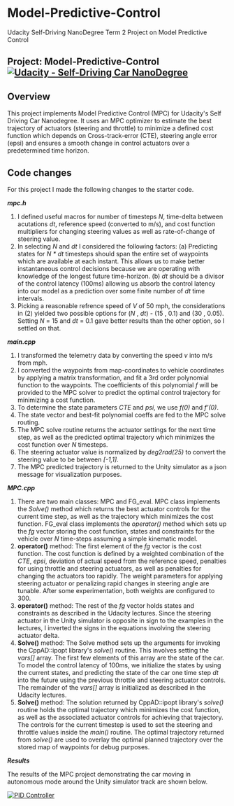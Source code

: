 # Model-Predictive-Control
Udacity Self-Driving NanoDegree Term 2 Project on Model Predictive Control

## Project: Model-Predictive-Control [![Udacity - Self-Driving Car NanoDegree](https://s3.amazonaws.com/udacity-sdc/github/shield-carnd.svg)](http://www.udacity.com/drive)

Overview
---
This project implements Model Predictive Control (MPC) for Udacity's Self Driving Car Nanodegree. It uses an MPC optimizer to estimate the best trajectory of actuators (steering and throttle) to minimize a defined cost function which depends on Cross-track-error (CTE), steering angle error (epsi) and ensures a smooth change in control actuators over a predetermined time horizon.

Code changes
---
For this project I made the following changes to the starter code.

__*mpc.h*__

1. I defined useful macros for number of timesteps _N_, time-delta between acutations _dt_, reference speed (converted to m/s), and cost function multipliers for changing steering values as well as rate-of-change of steering value.
2. In selecting _N_ and _dt_ I considered the following factors: (a) Predicting states for _N * dt_ timesteps should span the entire set of waypoints which are available at each instant. This allows us to make better instantaneous control decisions because we are operating with knowledge of the longest future time-horizon. (b) _dt_ should be a divisor of the control latency (100ms) allowing us absorb the control latency into our model as a prediction over some finite number of _dt_ time intervals.
3. Picking a reasonable refrence speed of _V_ of 50 mph, the considerations in (2) yielded two possible options for (_N_ , _dt_) - (15 ,  0.1) and (30 , 0.05). Setting _N_ = 15 and _dt_ = 0.1 gave better results than the other option, so I settled on that.

__*main.cpp*__

1. I transformed the telemetry data by converting the speed _v_ into m/s from mph.
2. I converted the waypoints from map-coordinates to vehicle coordinates by applying a matrix transformation, and fit a 3rd order polynomial function to the waypoints. The coefficients of this polynomial _f_ will be provided to the MPC solver to predict the optimal control trajectory for minimizing a cost function.
3. To determine the state parameters _CTE_ and _psi_, we use _f(0)_ and _f'(0)_.
4. The state vector and best-fit polynomial coeffs are fed to the MPC solve routing.
5. The MPC solve routine returns the actuator settings for the next time step, as well as the predicted optimal trajectory which minimizes the cost function over _N_ timesteps.
6. The steering actuator value is normalized by _deg2rad(25)_ to convert the steering value to be between _[-1,1]_.
7. The MPC predicted trajectory is returned to the Unity simulator as a json message for visualization purposes.

__*MPC.cpp*__

1. There are two main classes: MPC and FG_eval. MPC class implements the _Solve()_ method which returns the best actuator controls for the current time step, as well as the trajectory which minimizes the cost function. FG_eval class implements the _operator()_ method which sets up the _fg_ vector storing the cost function, states and constraints for the vehicle over _N_ time-steps assuming a simple kinematic model.
2. __operator()__ method: The first element of the _fg_ vector is the cost function. The cost function is defined by a weighted combination of the _CTE_, _epsi_, deviation of actual speed from the reference speed, penalties for using throttle and steering actuators, as well as penalties for changing the actuators too rapidly. The weight parameters for applying steering actuator or penalizing rapid changes in steering angle are tunable. After some experimentation, both weights are configured to 300.
3. __operator()__ method: The rest of the _fg_ vector holds states and constraints as described in the Udacity lectures. Since the steering actuator in the Unity simulator is opposite in sign to the examples in the lectures, I inverted the signs in the equations involving the steering actuator delta.
4. __Solve()__ method: The Solve method sets up the arguments for invoking the CppAD::ipopt library's _solve()_ routine. This involves setting the _vars[]_ array. The first few elements of this array are the state of the car. To model the control latency of 100ms, we initialize the states by using the current states, and predicting the state of the car one time step _dt_ into the future using the previous throttle and steering actuator controls. The remainder of the _vars[]_ array is initialized as described in the Udacity lectures.
5. __Solve()__ method: The solution returned by CppAD::ipopt library's _solve()_ routine holds the optimal trajectory which minimizes the cost function, as well as the associated actuator controls for achieving that trajectory. The controls for the current timestep is used to set the steering and throttle values inside the _main()_ routine. The optimal trajectory returned from _solve()_ are used to overlay the optimal planned trajectory over the stored map of waypoints for debug purposes.

__*Results*__

The results of the MPC project demonstrating the car moving in autonomous mode around the Unity simulator track are shown below.

[![PID Controller](https://github.com/calvinhobbes119/Model-Predictive-Control/blob/master/figures/Untitled.png)](https://youtu.be/PbgqzFjZbFI)
